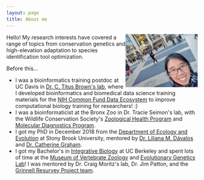 ```yaml
---
layout: page
title: About me
---
```


<img height="140" width="190" src="/assets/img/avatar.jpg" style="float: right;">

Hello! My research interests have covered a range of topics from conservation genetics and high-elevation adaptation to species identification tool optimization.

Before this...
- I was a bioinformatics training postdoc at UC Davis in [Dr. C. Titus Brown's lab](http://ivory.idyll.org/lab/), where I developed bioinformatics and biomedical data science training materials for the [NIH Common Fund Data Ecosystem](https://www.nih-cfde.org/) to improve computational biology training for researchers! :)
- I was a bioinformaticist at the Bronx Zoo in Dr. Tracie Seimon's lab, with the Wildlife Conservation Society's [Zoological Health Program](https://oneworldonehealth.wcs.org/Initiatives/Zoological-Health-Program.aspx) and [Molecular Diagnostics Program](https://oneworldonehealth.wcs.org/Initiatives/WCS-Molecular-Program.aspx).  
- I got my PhD in December 2018 from the [Department of Ecology and Evolution](https://www.stonybrook.edu/ecoevo/) at Stony Brook University, mentored by [Dr. Liliana M. Dávalos](https://lmdavalos.github.io/) and [Dr. Catherine Graham](https://www.wsl.ch/en/employees/graham.html).
- I got my Bachelor's in [Integrative Biology](https://ib.berkeley.edu/) at UC Berkeley and spent lots of time at the [Museum of Vertebrate Zoology](https://mvz.berkeley.edu/) and [Evolutionary Genetics Lab](https://mvz.berkeley.edu/genetics-lab/)! I was mentored by Dr. Craig Moritz's lab, Dr. Jim Patton, and the [Grinnell Resurvey Project team](https://mvz.berkeley.edu/Grinnell/index.html).
